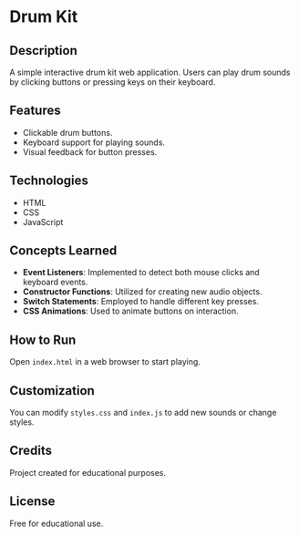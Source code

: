 # Drum Kit

## Description

A simple interactive drum kit web application. Users can play drum sounds by clicking buttons or pressing keys on their keyboard.

## Features

-   Clickable drum buttons.
-   Keyboard support for playing sounds.
-   Visual feedback for button presses.

## Technologies

-   HTML
-   CSS
-   JavaScript

## Concepts Learned

-   **Event Listeners**: Implemented to detect both mouse clicks and keyboard events.
-   **Constructor Functions**: Utilized for creating new audio objects.
-   **Switch Statements**: Employed to handle different key presses.
-   **CSS Animations**: Used to animate buttons on interaction.

## How to Run

Open `index.html` in a web browser to start playing.

## Customization

You can modify `styles.css` and `index.js` to add new sounds or change styles.

## Credits

Project created for educational purposes.

## License

Free for educational use.
